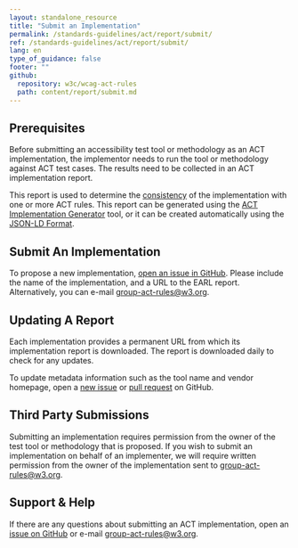 ```yaml
---
layout: standalone_resource
title: "Submit an Implementation"
permalink: /standards-guidelines/act/report/submit/
ref: /standards-guidelines/act/report/submit/
lang: en
type_of_guidance: false
footer: ""
github:
  repository: w3c/wcag-act-rules
  path: content/report/submit.md
---
```


## Prerequisites

Before submitting an accessibility test tool or methodology as an ACT implementation, the implementor needs to run the tool or methodology against ACT test cases. The results need to be collected in an ACT implementation report.

This report is used to determine the [consistency](../../implementations/#understanding-act-consistency) of the implementation with one or more ACT rules. This report can be generated using the [ACT Implementation Generator](https://act-implementor.netlify.app/) tool, or it can be created automatically using the [JSON-LD Format](../earl/).

## Submit An Implementation

To propose a new implementation, [open an issue in GitHub](https://github.com/w3c/wcag-act-rules/issues/new). Please include the name of the implementation, and a URL to the EARL report. Alternatively, you can e-mail [group-act-rules@w3.org][].

## Updating A Report

Each implementation provides a permanent URL from which its implementation report is downloaded. The report is downloaded daily to check for any updates.

To update metadata information such as the tool name and vendor homepage, open a [new issue][issue] or [pull request](https://github.com/w3c/wcag-act-rules/pulls) on GitHub.

## Third Party Submissions

Submitting an implementation requires permission from the owner of the test tool or methodology that is proposed. If you wish to submit an implementation on behalf of an implementer, we will require written permission from the owner of the implementation sent to [group-act-rules@w3.org][].

## Support & Help

If there are any questions about submitting an ACT implementation, open an [issue on GitHub][issue] or e-mail [group-act-rules@w3.org][].

[group-act-rules@w3.org]: mailto:group-act-rules@w3.org
[issue]: https://github.com/w3c/wcag-act-rules/issues/new
